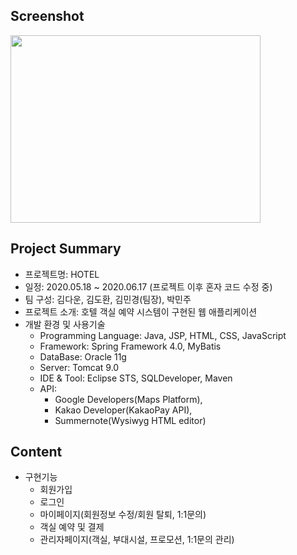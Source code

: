 ## Screenshot
<div>
<img src="https://user-images.githubusercontent.com/59958016/89597246-7f41ce80-d894-11ea-9057-95eed21abebd.png" width="400" height="300"></img>
</div>

## Project Summary
* 프로젝트명: HOTEL
* 일정: 2020.05.18 ~ 2020.06.17 (프로젝트 이후 혼자 코드 수정 중)
* 팀 구성: 김다운, 김도환, 김민경(팀장), 박민주
* 프로젝트 소개: 호텔 객실 예약 시스템이 구현된 웹 애플리케이션 
* 개발 환경 및 사용기술
  - Programming Language: Java, JSP, HTML, CSS, JavaScript
  - Framework: Spring Framework 4.0, MyBatis
  - DataBase: Oracle 11g
  - Server: Tomcat 9.0
  - IDE & Tool: Eclipse STS, SQLDeveloper, Maven
  - API:
    - Google Developers(Maps Platform), 
    - Kakao Developer(KakaoPay API),
    - Summernote(Wysiwyg HTML editor)
    
## Content
* 구현기능
  - 회원가입
  - 로그인
  - 마이페이지(회원정보 수정/회원 탈퇴, 1:1문의)
  - 객실 예약 및 결제
  - 관리자페이지(객실, 부대시설, 프로모션, 1:1문의 관리)
